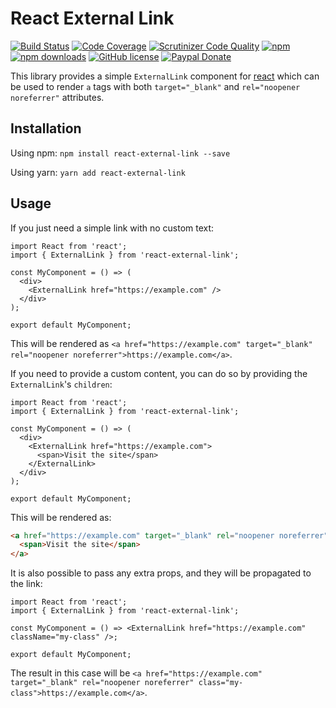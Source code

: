 # React External Link

[![Build Status](https://img.shields.io/travis/acelaya/react-external-link.svg?style=flat-square)](https://travis-ci.org/acelaya/react-external-link)
[![Code Coverage](https://img.shields.io/scrutinizer/coverage/g/acelaya/react-external-link.svg?style=flat-square)](https://scrutinizer-ci.com/g/acelaya/react-external-link/?branch=master)
[![Scrutinizer Code Quality](https://img.shields.io/scrutinizer/g/acelaya/react-external-link.svg?style=flat-square)](https://scrutinizer-ci.com/g/acelaya/react-external-link/?branch=master)
[![npm](https://img.shields.io/npm/v/react-external-link?style=flat-square)](https://www.npmjs.com/package/react-external-link)
[![npm downloads](https://img.shields.io/npm/dt/react-external-link?style=flat-square)](https://www.npmjs.com/package/react-external-link)
[![GitHub license](https://img.shields.io/github/license/acelaya/react-external-link.svg?style=flat-square)](https://github.com/acelaya/react-external-link/blob/master/LICENSE)
[![Paypal Donate](https://img.shields.io/badge/Donate-paypal-blue.svg?style=flat-square&logo=paypal&colorA=cccccc)](https://acel.me/donate)

This library provides a simple `ExternalLink` component for [react](https://es.reactjs.org/) which can be used to render `a` tags with both `target="_blank"` and `rel="noopener noreferrer"` attributes.

## Installation

Using npm: `npm install react-external-link --save`

Using yarn: `yarn add react-external-link`

## Usage

If you just need a simple link with no custom text:

```tsx
import React from 'react';
import { ExternalLink } from 'react-external-link';

const MyComponent = () => (
  <div>
    <ExternalLink href="https://example.com" />
  </div>
);

export default MyComponent;
```

This will be rendered as `<a href="https://example.com" target="_blank" rel="noopener noreferrer">https://example.com</a>`.

If you need to provide a custom content, you can do so by providing the `ExternalLink`'s `children`:

```tsx
import React from 'react';
import { ExternalLink } from 'react-external-link';

const MyComponent = () => (
  <div>
    <ExternalLink href="https://example.com">
      <span>Visit the site</span>
    </ExternalLink>
  </div>
);

export default MyComponent;
```

This will be rendered as:

```html
<a href="https://example.com" target="_blank" rel="noopener noreferrer">
  <span>Visit the site</span>
</a>
```

It is also possible to pass any extra props, and they will be propagated to the link:

```tsx
import React from 'react';
import { ExternalLink } from 'react-external-link';

const MyComponent = () => <ExternalLink href="https://example.com" className="my-class" />;

export default MyComponent;
```

The result in this case will be `<a href="https://example.com" target="_blank" rel="noopener noreferrer" class="my-class">https://example.com</a>`.

